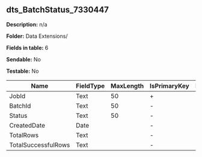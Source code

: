 ## dts_BatchStatus_7330447

**Description:** n/a

**Folder:** Data Extensions/

**Fields in table:** 6

**Sendable:** No

**Testable:** No

| Name | FieldType | MaxLength | IsPrimaryKey | IsNullable | DefaultValue |
| --- | --- | --- | --- | --- | --- |
| JobId | Text | 50 | + | - |  |
| BatchId | Text | 50 | - | - |  |
| Status | Text | 50 | - | - |  |
| CreatedDate | Date |  | - | - | GETDATE() |
| TotalRows | Text |  | - | - | 0 |
| TotalSuccessfulRows | Text |  | - | - | 0 |
